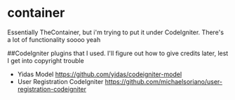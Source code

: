# container

Essentially TheContainer, but i'm trying to put it under CodeIgniter. There's a lot of functionality soooo yeah

##CodeIgniter plugins that I used. I'll figure out how to give credits later, lest I get into copyright trouble

 - Yidas Model https://github.com/yidas/codeigniter-model
 - User Registration CodeIgniter https://github.com/michaelsoriano/user-registration-codeigniter
